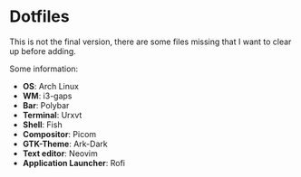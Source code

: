 # Dotfiles
This is not the final version, there are some files missing that I want to clear up before adding. 

Some information:
* **OS**: Arch Linux
* **WM**: i3-gaps
* **Bar**: Polybar
* **Terminal**: Urxvt
* **Shell**: Fish
* **Compositor**: Picom
* **GTK-Theme**: Ark-Dark
* **Text editor**: Neovim
* **Application Launcher**: Rofi 
